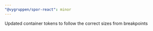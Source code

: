 ```yaml
---
"@vygruppen/spor-react": minor
---
```


Updated container tokens to follow the correct sizes from breakpoints
